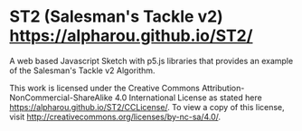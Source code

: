 # ST2 (Salesman's Tackle v2) https://alpharou.github.io/ST2/
A web based Javascript Sketch with p5.js libraries that provides an example of the Salesman's Tackle v2 Algorithm.

This work is licensed under the Creative Commons Attribution-NonCommercial-ShareAlike 4.0 International License as stated here https://alpharou.github.io/ST2/CCLicense/.
To view a copy of this license, visit http://creativecommons.org/licenses/by-nc-sa/4.0/.
